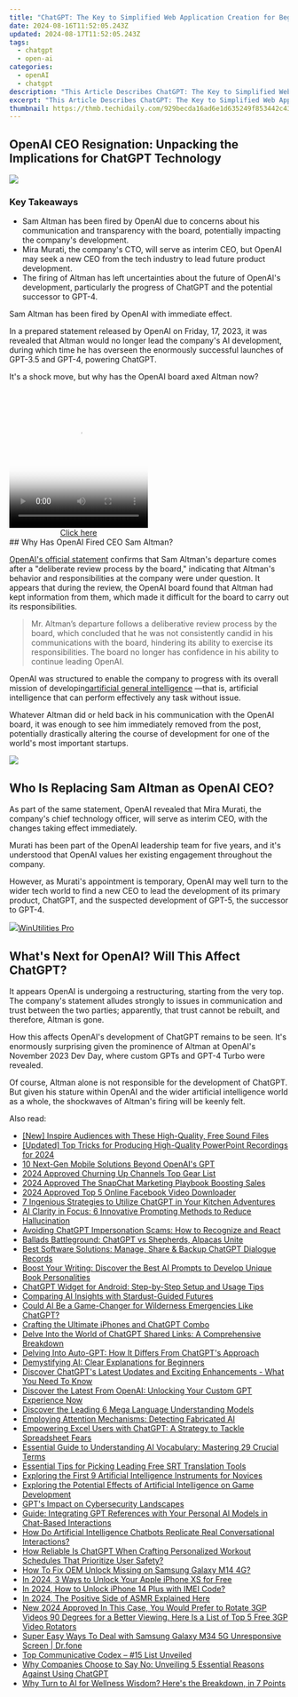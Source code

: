 ```yaml
---
title: "ChatGPT: The Key to Simplified Web Application Creation for Beginners"
date: 2024-08-16T11:52:05.243Z
updated: 2024-08-17T11:52:05.243Z
tags:
  - chatgpt
  - open-ai
categories:
  - openAI
  - chatgpt
description: "This Article Describes ChatGPT: The Key to Simplified Web Application Creation for Beginners"
excerpt: "This Article Describes ChatGPT: The Key to Simplified Web Application Creation for Beginners"
thumbnail: https://thmb.techidaily.com/929becda16ad6e1d635249f853442c43d72fdee02099dda394914608d8e630c7.jpg
---
```


## OpenAI CEO Resignation: Unpacking the Implications for ChatGPT Technology

<!-- affiliate ads begin -->
<a href="https://store.advancedwebranking.com/order/checkout.php?PRODS=4715051&QTY=1&AFFILIATE=108875&CART=1"><img src="https://secure.avangate.com/images/merchant/14edc6ebfdae2e23bbed83d67f50e983/products/33_awr%20logo.png" border="0"></a>
<!-- affiliate ads end -->
### Key Takeaways

* Sam Altman has been fired by OpenAI due to concerns about his communication and transparency with the board, potentially impacting the company's development.
* Mira Murati, the company's CTO, will serve as interim CEO, but OpenAI may seek a new CEO from the tech industry to lead future product development.
* The firing of Altman has left uncertainties about the future of OpenAI's development, particularly the progress of ChatGPT and the potential successor to GPT-4.

Sam Altman has been fired by OpenAI with immediate effect.

 In a prepared statement released by OpenAI on Friday, 17, 2023, it was revealed that Altman would no longer lead the company's AI development, during which time he has overseen the enormously successful launches of GPT-3.5 and GPT-4, powering ChatGPT.

It's a shock move, but why has the OpenAI board axed Altman now?

<!-- affiliate ads begin -->
<span id="1997795">
					<video width="250" height="250" style="cursor:pointer"
           poster="//a.impactradius-go.com/display-clicktoplayimage/1997795.jpeg"
           onclick="if(!this.playClicked){this.play();this.setAttribute('controls',true);this.playClicked=true;}">
	   <source src="//a.impactradius-go.com/display-ad/23621-1997795">
	   <img src="//a.impactradius-go.com/display-clicktoplayimage/1997795.jpeg" style="border: none; height: 100%; width: 100%; object-fit: contain">
	</video>
	<div style="width:250px;text-align:center"><a href="javascript:window.open(decodeURIComponent('https%3A%2F%2Fproteahair.pxf.io%2Fc%2F5597632%2F1997795%2F23621'), '_blank');void(0);">Click here</a></div>
</span>
<img height="0" width="0" src="https://imp.pxf.io/i/5597632/1997795/23621" style="position:absolute;visibility:hidden;" border="0" />
<!-- affiliate ads end -->
## Why Has OpenAI Fired CEO Sam Altman?

[OpenAI's official statement](https://openai.com/blog/openai-announces-leadership-transition) confirms that Sam Altman's departure comes after a "deliberate review process by the board," indicating that Altman's behavior and responsibilities at the company were under question. It appears that during the review, the OpenAI board found that Altman had kept information from them, which made it difficult for the board to carry out its responsibilities.

> Mr. Altman’s departure follows a deliberative review process by the board, which concluded that he was not consistently candid in his communications with the board, hindering its ability to exercise its responsibilities. The board no longer has confidence in his ability to continue leading OpenAI.

 OpenAI was structured to enable the company to progress with its overall mission of developing[artificial general intelligence](https://www.makeuseof.com/what-is-artificial-general-intelligence-how-it-differs-generative-ai/) —that is, artificial intelligence that can perform effectively any task without issue.

 Whatever Altman did or held back in his communication with the OpenAI board, it was enough to see him immediately removed from the post, potentially drastically altering the course of development for one of the world's most important startups.

<!-- affiliate ads begin -->
<a href="https://shop.copernic.com/order/checkout.php?PRODS=41033091&QTY=1&AFFILIATE=108875&CART=1"><img src="https://secure.2checkout.com/images/merchant/8d30aa96e72440759f74bd2306c1fa3d/Copernic-2023-Affiliate-728x90-Advanced.png" border="0"></a>
<!-- affiliate ads end -->
## Who Is Replacing Sam Altman as OpenAI CEO?

 As part of the same statement, OpenAI revealed that Mira Murati, the company's chief technology officer, will serve as interim CEO, with the changes taking effect immediately.

 Murati has been part of the OpenAI leadership team for five years, and it's understood that OpenAI values her existing engagement throughout the company.

 However, as Murati's appointment is temporary, OpenAI may well turn to the wider tech world to find a new CEO to lead the development of its primary product, ChatGPT, and the suspected development of GPT-5, the successor to GPT-4.

<!-- affiliate ads begin -->
<a href="https://secure.2checkout.com/order/checkout.php?PRODS=4665597&QTY=1&AFFILIATE=108875&CART=1"><img src="https://www.pcclean.io/wp-content/uploads/2018/03/winutilities-box-130521.png" border="0">WinUtilities Pro</a>
<!-- affiliate ads end -->
## What's Next for OpenAI? Will This Affect ChatGPT?

 It appears OpenAI is undergoing a restructuring, starting from the very top. The company's statement alludes strongly to issues in communication and trust between the two parties; apparently, that trust cannot be rebuilt, and therefore, Altman is gone.

 How this affects OpenAI's development of ChatGPT remains to be seen. It's enormously surprising given the prominence of Altman at OpenAI's November 2023 Dev Day, where custom GPTs and GPT-4 Turbo were revealed.

 Of course, Altman alone is not responsible for the development of ChatGPT. But given his stature within OpenAI and the wider artificial intelligence world as a whole, the shockwaves of Altman's firing will be keenly felt.


<ins class="adsbygoogle"
     style="display:block"
     data-ad-format="autorelaxed"
     data-ad-client="ca-pub-7571918770474297"
     data-ad-slot="1223367746"></ins>



<ins class="adsbygoogle"
     style="display:block"
     data-ad-client="ca-pub-7571918770474297"
     data-ad-slot="8358498916"
     data-ad-format="auto"
     data-full-width-responsive="true"></ins>

<span class="atpl-alsoreadstyle">Also read:</span>
<div><ul>
<li><a href="https://facebook-record-videos.techidaily.com/new-inspire-audiences-with-these-high-quality-free-sound-files/"><u>[New] Inspire Audiences with These High-Quality, Free Sound Files</u></a></li>
<li><a href="https://remote-screen-capture.techidaily.com/updated-top-tricks-for-producing-high-quality-powerpoint-recordings-for-2024/"><u>[Updated] Top Tricks for Producing High-Quality PowerPoint Recordings for 2024</u></a></li>
<li><a href="https://tech-haven.techidaily.com/10-next-gen-mobile-solutions-beyond-openais-gpt/"><u>10 Next-Gen Mobile Solutions Beyond OpenAI's GPT</u></a></li>
<li><a href="https://youtube-clips.techidaily.com/2024-approved-churning-up-channels-top-gear-list/"><u>2024 Approved  Churning Up Channels  Top Gear List</u></a></li>
<li><a href="https://snapchat-videos.techidaily.com/2024-approved-the-snapchat-marketing-playbook-boosting-sales/"><u>2024 Approved  The SnapChat Marketing Playbook  Boosting Sales</u></a></li>
<li><a href="https://facebook-video-recording.techidaily.com/2024-approved-top-5-online-facebook-video-downloader/"><u>2024 Approved  Top 5 Online Facebook Video Downloader</u></a></li>
<li><a href="https://tech-haven.techidaily.com/7-ingenious-strategies-to-utilize-chatgpt-in-your-kitchen-adventures/"><u>7 Ingenious Strategies to Utilize ChatGPT in Your Kitchen Adventures</u></a></li>
<li><a href="https://tech-haven.techidaily.com/ai-clarity-in-focus-6-innovative-prompting-methods-to-reduce-hallucination/"><u>AI Clarity in Focus: 6 Innovative Prompting Methods to Reduce Hallucination</u></a></li>
<li><a href="https://tech-haven.techidaily.com/avoiding-chatgpt-impersonation-scams-how-to-recognize-and-react/"><u>Avoiding ChatGPT Impersonation Scams: How to Recognize and React</u></a></li>
<li><a href="https://tech-haven.techidaily.com/ballads-battleground-chatgpt-vs-shepherds-alpacas-unite/"><u>Ballads Battleground: ChatGPT vs Shepherds, Alpacas Unite</u></a></li>
<li><a href="https://tech-haven.techidaily.com/best-software-solutions-manage-share-and-backup-chatgpt-dialogue-records/"><u>Best Software Solutions: Manage, Share & Backup ChatGPT Dialogue Records</u></a></li>
<li><a href="https://tech-haven.techidaily.com/boost-your-writing-discover-the-best-ai-prompts-to-develop-unique-book-personalities/"><u>Boost Your Writing: Discover the Best AI Prompts to Develop Unique Book Personalities</u></a></li>
<li><a href="https://tech-haven.techidaily.com/chatgpt-widget-for-android-step-by-step-setup-and-usage-tips/"><u>ChatGPT Widget for Android: Step-by-Step Setup and Usage Tips</u></a></li>
<li><a href="https://tech-haven.techidaily.com/comparing-ai-insights-with-stardust-guided-futures/"><u>Comparing AI Insights with Stardust-Guided Futures</u></a></li>
<li><a href="https://tech-haven.techidaily.com/could-ai-be-a-game-changer-for-wilderness-emergencies-like-chatgpt/"><u>Could AI Be a Game-Changer for Wilderness Emergencies Like ChatGPT?</u></a></li>
<li><a href="https://tech-haven.techidaily.com/crafting-the-ultimate-iphones-and-chatgpt-combo/"><u>Crafting the Ultimate iPhones and ChatGPT Combo</u></a></li>
<li><a href="https://tech-haven.techidaily.com/delve-into-the-world-of-chatgpt-shared-links-a-comprehensive-breakdown/"><u>Delve Into the World of ChatGPT Shared Links: A Comprehensive Breakdown</u></a></li>
<li><a href="https://tech-haven.techidaily.com/delving-into-auto-gpt-how-it-differs-from-chatgpts-approach/"><u>Delving Into Auto-GPT: How It Differs From ChatGPT's Approach</u></a></li>
<li><a href="https://tech-haven.techidaily.com/demystifying-ai-clear-explanations-for-beginners/"><u>Demystifying AI: Clear Explanations for Beginners</u></a></li>
<li><a href="https://tech-haven.techidaily.com/discover-chatgpts-latest-updates-and-exciting-enhancements-what-you-need-to-know/"><u>Discover ChatGPT's Latest Updates and Exciting Enhancements - What You Need To Know</u></a></li>
<li><a href="https://tech-haven.techidaily.com/discover-the-latest-from-openai-unlocking-your-custom-gpt-experience-now/"><u>Discover the Latest From OpenAI: Unlocking Your Custom GPT Experience Now</u></a></li>
<li><a href="https://tech-haven.techidaily.com/discover-the-leading-6-mega-language-understanding-models/"><u>Discover the Leading 6 Mega Language Understanding Models</u></a></li>
<li><a href="https://tech-haven.techidaily.com/employing-attention-mechanisms-detecting-fabricated-ai/"><u>Employing Attention Mechanisms: Detecting Fabricated AI</u></a></li>
<li><a href="https://tech-haven.techidaily.com/empowering-excel-users-with-chatgpt-a-strategy-to-tackle-spreadsheet-fears/"><u>Empowering Excel Users with ChatGPT: A Strategy to Tackle Spreadsheet Fears</u></a></li>
<li><a href="https://tech-haven.techidaily.com/essential-guide-to-understanding-ai-vocabulary-mastering-29-crucial-terms/"><u>Essential Guide to Understanding AI Vocabulary: Mastering 29 Crucial Terms</u></a></li>
<li><a href="https://fox-helps.techidaily.com/essential-tips-for-picking-leading-free-srt-translation-tools/"><u>Essential Tips for Picking Leading Free SRT Translation Tools</u></a></li>
<li><a href="https://tech-haven.techidaily.com/exploring-the-first-9-artificial-intelligence-instruments-for-novices/"><u>Exploring the First 9 Artificial Intelligence Instruments for Novices</u></a></li>
<li><a href="https://tech-haven.techidaily.com/exploring-the-potential-effects-of-artificial-intelligence-on-game-development/"><u>Exploring the Potential Effects of Artificial Intelligence on Game Development</u></a></li>
<li><a href="https://tech-haven.techidaily.com/gpts-impact-on-cybersecurity-landscapes/"><u>GPT's Impact on Cybersecurity Landscapes</u></a></li>
<li><a href="https://tech-haven.techidaily.com/guide-integrating-gpt-references-with-your-personal-ai-models-in-chat-based-interactions/"><u>Guide: Integrating GPT References with Your Personal AI Models in Chat-Based Interactions</u></a></li>
<li><a href="https://tech-haven.techidaily.com/how-do-artificial-intelligence-chatbots-replicate-real-conversational-interactions/"><u>How Do Artificial Intelligence Chatbots Replicate Real Conversational Interactions?</u></a></li>
<li><a href="https://tech-haven.techidaily.com/how-reliable-is-chatgpt-when-crafting-personalized-workout-schedules-that-prioritize-user-safety/"><u>How Reliable Is ChatGPT When Crafting Personalized Workout Schedules That Prioritize User Safety?</u></a></li>
<li><a href="https://android-unlock.techidaily.com/how-to-fix-oem-unlock-missing-on-samsung-galaxy-m14-4g-by-drfone-android/"><u>How To Fix OEM Unlock Missing on Samsung Galaxy M14 4G?</u></a></li>
<li><a href="https://sim-unlock.techidaily.com/in-2024-3-ways-to-unlock-your-apple-iphone-xs-for-free-by-drfone-ios/"><u>In 2024, 3 Ways to Unlock Your Apple iPhone XS for Free</u></a></li>
<li><a href="https://sim-unlock.techidaily.com/in-2024-how-to-unlock-iphone-14-plus-with-imei-code-by-drfone-ios/"><u>In 2024, How to Unlock iPhone 14 Plus with IMEI Code?</u></a></li>
<li><a href="https://some-guidance.techidaily.com/in-2024-the-positive-side-of-asmr-explained-here/"><u>In 2024, The Positive Side of ASMR Explained Here</u></a></li>
<li><a href="https://ai-video-apps.techidaily.com/new-2024-approved-in-this-case-you-would-prefer-to-rotate-3gp-videos-90-degrees-for-a-better-viewing-here-is-a-list-of-top-5-free-3gp-video-rotators/"><u>New 2024 Approved In This Case, You Would Prefer to Rotate 3GP Videos 90 Degrees for a Better Viewing. Here Is a List of Top 5 Free 3GP Video Rotators</u></a></li>
<li><a href="https://howto.techidaily.com/super-easy-ways-to-deal-with-samsung-galaxy-m34-5g-unresponsive-screen-drfone-by-drfone-fix-android-problems-fix-android-problems/"><u>Super Easy Ways To Deal with Samsung Galaxy M34 5G Unresponsive Screen | Dr.fone</u></a></li>
<li><a href="https://mondly-stories.techidaily.com/top-communicative-codex-15-list-unveiled/"><u>Top Communicative Codex – #15 List Unveiled</u></a></li>
<li><a href="https://tech-haven.techidaily.com/why-companies-choose-to-say-no-unveiling-5-essential-reasons-against-using-chatgpt/"><u>Why Companies Choose to Say No: Unveiling 5 Essential Reasons Against Using ChatGPT</u></a></li>
<li><a href="https://tech-haven.techidaily.com/why-turn-to-ai-for-wellness-wisdom-heres-the-breakdown-in-7-points/"><u>Why Turn to AI for Wellness Wisdom? Here's the Breakdown, in 7 Points</u></a></li>
</ul></div>

